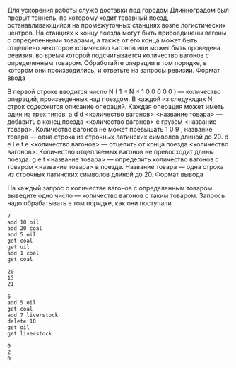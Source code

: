 Для ускорения работы служб доставки под городом Длинноградом был прорыт тоннель, по которому ходит товарный поезд, останавливающийся на промежуточных станциях возле логистических центров. На станциях к концу поезда могут быть присоединены вагоны с определенными товарами, а также от его конца может быть отцеплено некоторое количество вагонов или может быть проведена ревизия, во время которой подсчитывается количество вагонов с определенным товаром.
Обработайте операции в том порядке, в котором они производились, и ответьте на запросы ревизии.
Формат ввода

В первой строке вводится число
N
(
1
≤
N
≤
1
0
0
0
0
0
) — количество операций, произведенных над поездом.
В каждой из следующих
N
строк содержится описание операций. Каждая операция может иметь один из трех типов:
a
d
d
<количество вагонов> <название товара> — добавить в конец поезда <количество вагонов> с грузом <название товара>. Количество вагонов не может превышать
1
0
9
, название товара — одна строка из строчных латинских символов длиной до 20.
d
e
l
e
t
e
<количество вагонов> — отцепить от конца поезда <количество вагонов>. Количество отцепляемых вагонов не превосходит длины поезда.
g
e
t
<название товара> — определить количество вагонов с товаром <название товара> в поезде. Название товара — одна строка из строчных латинских символов длиной до 20.
Формат вывода

На каждый запрос о количестве вагонов с определенным товаром выведите одно число — количество вагонов с таким товаром. Запросы надо обрабатывать в том порядке, как они поступали.

```text
7
add 10 oil
add 20 coal
add 5 oil
get coal
get oil
add 1 coal
get coal
```

```text
20
15
21
```

```text
6
add 5 oil
get coal
add 7 liverstock
delete 10
get oil
get liverstock
```

```text
0
2
0
```